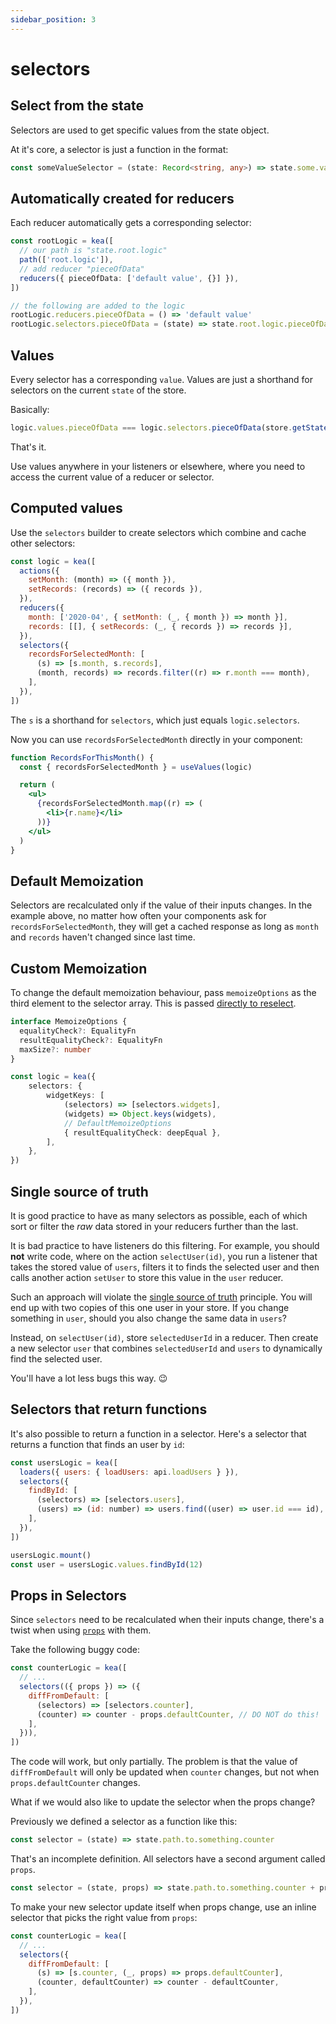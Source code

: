 ```yaml
---
sidebar_position: 3
---
```


# selectors

## Select from the state

Selectors are used to get specific values from the state object.

At it's core, a selector is just a function in the format:

```ts
const someValueSelector = (state: Record<string, any>) => state.some.value.from.the.state.object
```

## Automatically created for reducers

Each reducer automatically gets a corresponding selector:

```ts
const rootLogic = kea([
  // our path is "state.root.logic"
  path(['root.logic']),
  // add reducer "pieceOfData"
  reducers({ pieceOfData: ['default value', {}] }),
])

// the following are added to the logic
rootLogic.reducers.pieceOfData = () => 'default value'
rootLogic.selectors.pieceOfData = (state) => state.root.logic.pieceOfData
```

## Values

Every selector has a corresponding `value`. Values are just a shorthand for selectors on the current `state` of the store.

Basically:

```javascript
logic.values.pieceOfData === logic.selectors.pieceOfData(store.getState())
```

That's it.

Use values anywhere in your listeners or elsewhere, where you need to access the current value of a reducer or selector.

## Computed values

Use the `selectors` builder to create selectors which combine and cache other selectors:

```javascript
const logic = kea([
  actions({
    setMonth: (month) => ({ month }),
    setRecords: (records) => ({ records }),
  }),
  reducers({
    month: ['2020-04', { setMonth: (_, { month }) => month }],
    records: [[], { setRecords: (_, { records }) => records }],
  }),
  selectors({
    recordsForSelectedMonth: [
      (s) => [s.month, s.records],
      (month, records) => records.filter((r) => r.month === month),
    ],
  }),
])
```

The `s` is a shorthand for `selectors`, which just equals `logic.selectors`.

Now you can use `recordsForSelectedMonth` directly in your component:

```jsx
function RecordsForThisMonth() {
  const { recordsForSelectedMonth } = useValues(logic)

  return (
    <ul>
      {recordsForSelectedMonth.map((r) => (
        <li>{r.name}</li>
      ))}
    </ul>
  )
}
```

## Default Memoization

Selectors are recalculated only if the value of their inputs changes. In the example above,
no matter how often your components ask for `recordsForSelectedMonth`, they will get
a cached response as long as `month` and `records` haven't changed since last time.

## Custom Memoization

To change the default memoization behaviour, pass `memoizeOptions` as the third element to the selector array. 
This is passed [directly to reselect](https://github.com/reduxjs/reselect#defaultmemoizefunc-equalitycheckoroptions--defaultequalitycheck). 

```ts
interface MemoizeOptions {
  equalityCheck?: EqualityFn
  resultEqualityCheck?: EqualityFn
  maxSize?: number
}

const logic = kea({
    selectors: {
        widgetKeys: [
            (selectors) => [selectors.widgets],
            (widgets) => Object.keys(widgets),
            // DefaultMemoizeOptions
            { resultEqualityCheck: deepEqual },
        ],
    },
})
```

## Single source of truth

It is good practice to have as many selectors as possible, each of which sort or filter the _raw_ data
stored in your reducers further than the last.

It is bad practice to have listeners do this filtering. For example, you should **not** write code,
where on the action `selectUser(id)`, you run a listener that takes the stored value of `users`,
filters it to finds the selected user and then calls another action `setUser` to store this value
in the `user` reducer.

Such an approach will violate the [single source of truth](https://en.wikipedia.org/wiki/Single_source_of_truth)
principle. You will end up with two copies of this one user in your store. If you change something in `user`,
should you also change the same data in `users`?

Instead, on `selectUser(id)`, store `selectedUserId` in a reducer. Then create a new selector `user`
that combines `selectedUserId` and `users` to dynamically find the selected user.

You'll have a lot less bugs this way. 😉

## Selectors that return functions

It's also possible to return a function in a selector. Here's a selector that returns a function that finds an user by `id`:

```javascript
const usersLogic = kea([
  loaders({ users: { loadUsers: api.loadUsers } }),
  selectors({
    findById: [
      (selectors) => [selectors.users],
      (users) => (id: number) => users.find((user) => user.id === id),
    ],
  }),
])

usersLogic.mount()
const user = usersLogic.values.findById(12)
```

## Props in Selectors

Since `selectors` need to be recalculated when their inputs change, there's a twist when
using [`props`](/docs/meta/props) with them.

Take the following buggy code:

```javascript
const counterLogic = kea([
  // ...
  selectors(({ props }) => ({
    diffFromDefault: [
      (selectors) => [selectors.counter],
      (counter) => counter - props.defaultCounter, // DO NOT do this!
    ],
  })),
])
```

The code will work, but only partially.
The problem is that the value of `diffFromDefault` will only be updated when `counter` changes,
but not when `props.defaultCounter` changes.

What if we would also like to update the selector when the props change?

Previously we defined a selector as a function like this:

```javascript
const selector = (state) => state.path.to.something.counter
```

That's an incomplete definition. All selectors have a second argument called `props`.

```javascript
const selector = (state, props) => state.path.to.something.counter + props.defaultCounter
```

To make your new selector update itself when props change, use an inline
selector that picks the right value from `props`:

```javascript
const counterLogic = kea([
  // ...
  selectors({
    diffFromDefault: [
      (s) => [s.counter, (_, props) => props.defaultCounter],
      (counter, defaultCounter) => counter - defaultCounter,
    ],
  }),
])
```

